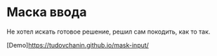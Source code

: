 # Маска ввода  
Не хотел искать готовое решение, решил сам покодить, как то так.    

[Demo]https://tudovchanin.github.io/mask-input/
